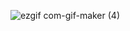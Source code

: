 


![ezgif com-gif-maker (4)](https://user-images.githubusercontent.com/57759633/182600888-578a2e66-62ed-4ecf-8b4f-7d8fd57e3303.gif)
